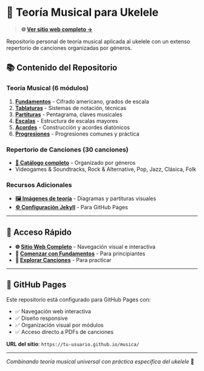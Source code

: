 # 🎵 Teoría Musical para Ukelele

> **🌐 [Ver sitio web completo →](https://tu-usuario.github.io/musica/)**

Repositorio personal de teoría musical aplicada al ukelele con un extenso repertorio de canciones organizadas por géneros.

## 📚 Contenido del Repositorio

### Teoría Musical (6 módulos)
1. **[Fundamentos](./teoria/fundamentos.md)** - Cifrado americano, grados de escala
2. **[Tablaturas](./teoria/tablaturas.md)** - Sistemas de notación, técnicas
3. **[Partituras](./teoria/partituras.md)** - Pentagrama, claves musicales
4. **[Escalas](./teoria/escalas.md)** - Estructura de escalas mayores
5. **[Acordes](./teoria/acordes.md)** - Construcción y acordes diatónicos
6. **[Progresiones](./teoria/progresiones.md)** - Progresiones comunes y práctica

### Repertorio de Canciones (30 canciones)
- **[📁 Catálogo completo](./canciones/)** - Organizado por géneros
- Videogames & Soundtracks, Rock & Alternative, Pop, Jazz, Clásica, Folk

### Recursos Adicionales
- **[🖼️ Imágenes de teoría](./assets/img/)** - Diagramas y partituras visuales
- **[⚙️ Configuración Jekyll](./_config.yml)** - Para GitHub Pages

---

## 🚀 Acceso Rápido

- **🌐 [Sitio Web Completo](https://tu-usuario.github.io/musica/)** - Navegación visual e interactiva
- **📖 [Comenzar con Fundamentos](./teoria/fundamentos.md)** - Para principiantes
- **🎵 [Explorar Canciones](./canciones/)** - Para practicar

---

## 📱 GitHub Pages

Este repositorio está configurado para GitHub Pages con:
- ✅ Navegación web interactiva
- ✅ Diseño responsive
- ✅ Organización visual por módulos
- ✅ Acceso directo a PDFs de canciones

**URL del sitio**: `https://tu-usuario.github.io/musica/`

---

*Combinando teoría musical universal con práctica específica del ukelele* 🎸